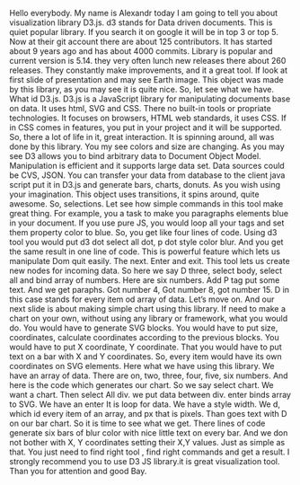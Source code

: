 Hello everybody. My name is Alexandr today I am going to tell you about visualization library D3.js. d3 stands for Data driven documents. This is quiet popular library. If you search it on google it will be in top 3 or top 5. Now at their git account there are about 125 contributors. It has started about 9   years ago and has about 4000 commits. Library is popular and current version is 5.14. they very often lunch new releases there about 260 releases. They constantly make improvements, and it a great tool. If look at first slide of presentation and may see Earth image. This object was made by this library, as you may see it is quite nice. So, let see what we have. 
What id D3.js. D3.js is a JavaScript library for manipulating documents base on data. It uses html, SVG and CSS. There no built-in tools or propriate technologies.  It focuses on browsers, HTML web standards, it uses CSS. If in CSS comes in features, you put in your project and it will be supported. 
So, there a lot of life in it, great interaction. It is spinning around, all was done by this library. You my see colors and size are changing. As you may see D3 allows you to bind arbitrary data to Document Object Model. Manipulation is efficient and it supports large data set.  Data sources could be CVS, JSON. You can transfer your data from database to the client java script put it in D3.js and generate bars, charts, donuts. As you wish using your imagination. This object uses transitions, it spins around, quite awesome. 
So, selections. Let see how simple commands in this tool make great thing. For example, you a task to make you paragraphs elements blue in your document. If you use pure JS, you would loop all your tags and set them property color to blue. So, you get like four lines of code. Using d3 tool you would put d3 dot select all dot, p dot style color blur. And you get the same result in one line of code. This is powerful feature which lets us manipulate Dom quit easily. The next. Enter and exit. This tool lets us create new nodes for incoming data. So here we say D three, select body, select all and bind array of numbers. Here are six numbers. Add P tag put some text. And we get paraphs. Got number 4, Got number  8, got number 15. D in this case stands for every item od array of data. Let’s move on. And our next slide is about making simple chart using this library. 
If need to make a chart on your own, without using any library or framework, what you would do.  You would have to generate SVG blocks. You would have to put size, coordinates, calculate coordinates according to the previous blocks. You would have to put X coordinate, Y coordinate. That you would have to put text on a bar with X and Y coordinates. So, every item would have its own coordinates on SVG elements. Here what we have using this library. We have an array of data. There are on, two, three, four, five, six numbers. And here is the code which generates our chart. So we say select chart. We want a chart. Then select All div. we put data between div. enter binds array to SVG. We have an enter It is loop for data. We have a style width. We d, which id every item of an array, and px that is pixels. Than goes text with D on our bar chart. So it is time to see what we get. There lines of code generate six bars of blur color with nice little text on every bar. And we don not bother with X, Y coordinates setting their X,Y values. Just as simple as that. You just need to find right tool , find right commands and get a result. I strongly recommend you to use D3 JS library.it is great visualization tool. 
Than you for attention and good Bay.



